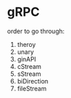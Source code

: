 # gRPC

order to go through:

1) theroy
2) unary
3) ginAPI
4) cStream
5) sStream
6) biDirection
7) fileStream
